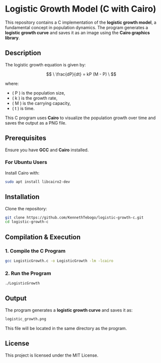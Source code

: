 # Logistic Growth Model (C with Cairo)

This repository contains a C implementation of the **logistic growth model**, a fundamental concept in population dynamics. The program generates a **logistic growth curve** and saves it as an image using the **Cairo graphics library**.

## Description
The logistic growth equation is given by:

$$
\ \frac{dP}{dt} = kP (M - P) \
$$

where:
- \( P \) is the population size,
- \( k \) is the growth rate,
- \( M \) is the carrying capacity,
- \( t \) is time.

This C program uses **Cairo** to visualize the population growth over time and saves the output as a PNG file.

## Prerequisites
Ensure you have **GCC** and **Cairo** installed.

### **For Ubuntu Users**
Install Cairo with:
```sh
sudo apt install libcairo2-dev
```

## Installation
Clone the repository:
```sh
git clone https://github.com/KennethTebogo/logistic-growth-c.git
cd logistic-growth-c
```

## Compilation & Execution

### **1. Compile the C Program**
```sh
gcc LogisticGrowth.c -o LogisticGrowth -lm -lcairo
```

### **2. Run the Program**
```sh
./LogisticGrowth
```

## Output
The program generates a **logistic growth curve** and saves it as:
```sh
logistic_growth.png
```
This file will be located in the same directory as the program.

## License
This project is licensed under the MIT License.

